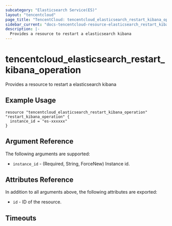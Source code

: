 ```yaml
---
subcategory: "Elasticsearch Service(ES)"
layout: "tencentcloud"
page_title: "TencentCloud: tencentcloud_elasticsearch_restart_kibana_operation"
sidebar_current: "docs-tencentcloud-resource-elasticsearch_restart_kibana_operation"
description: |-
  Provides a resource to restart a elasticsearch kibana
---
```


# tencentcloud_elasticsearch_restart_kibana_operation

Provides a resource to restart a elasticsearch kibana

## Example Usage

```hcl
resource "tencentcloud_elasticsearch_restart_kibana_operation" "restart_kibana_operation" {
  instance_id = "es-xxxxxx"
}
```

## Argument Reference

The following arguments are supported:

* `instance_id` - (Required, String, ForceNew) Instance id.

## Attributes Reference

In addition to all arguments above, the following attributes are exported:

* `id` - ID of the resource.



## Timeouts

<no value>


